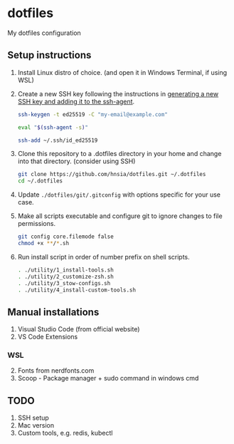 # dotfiles
My dotfiles configuration

## Setup instructions
1. Install Linux distro of choice. (and open it in Windows Terminal, if using WSL) 

1. Create a new SSH key following the instructions in [generating a new SSH key and adding it to the ssh-agent](https://docs.github.com/en/authentication/connecting-to-github-with-ssh/generating-a-new-ssh-key-and-adding-it-to-the-ssh-agent).

    ```bash
    ssh-keygen -t ed25519 -C "my-email@example.com"
    ```

    ```bash
    eval "$(ssh-agent -s)"
    ```

    ```bash
    ssh-add ~/.ssh/id_ed25519
    ```


1. Clone this repository to a .dotfiles directory in your home and change into that directory. (consider using SSH)
    ```bash
    git clone https://github.com/hnsia/dotfiles.git ~/.dotfiles
    cd ~/.dotfiles
    ```

1. Update `./dotfiles/git/.gitconfig` with options specific for your use case.

1. Make all scripts executable and configure git to ignore changes to file permissions.
    ```bash
    git config core.filemode false
    chmod +x **/*.sh
    ```

1. Run install script in order of number prefix on shell scripts.
    ```bash
    . ./utility/1_install-tools.sh
    . ./utility/2_customize-zsh.sh
    . ./utility/3_stow-configs.sh
    . ./utility/4_install-custom-tools.sh
    ```

## Manual installations
1. Visual Studio Code (from official website)
2. VS Code Extensions

### WSL
2. Fonts from nerdfonts.com
3. Scoop - Package manager + sudo command in windows cmd

## TODO
1. SSH setup
2. Mac version
3. Custom tools, e.g. redis, kubectl